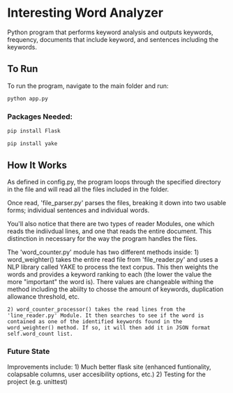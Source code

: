 # Interesting Word Analyzer

Python program that performs keyword analysis and outputs keywords, frequency, documents that include keyword, and sentences including the keywords.


## To Run

To run the program, navigate to the main folder and run:
```bash
python app.py
```

### Packages Needed:

```bash
pip install Flask
```

```bash
pip install yake
```


## How It Works

As defined in config.py, the program loops through the specified directory in the file and will read all the files included in the folder.

Once read, 'file_parser.py' parses the files, breaking it down into two usable forms; individual sentences and individual words.

You'll also notice that there are two types of reader Modules, one which reads the indiivdual lines, and one that reads the entire document. This distinction in necessary for the way the program handles the files.

The 'word_counter.py' module has two different methods inside:
    1) word_weighter() takes the entire read file from 'file_reader.py' and uses a NLP library called YAKE to process the text corpus. This then weights the words and provides a keyword ranking to each (the lower the value the more "important" the word is).
    There values are changeable withing the method including the abiilty to chosse the amount of keywords, duplication allowance threshold, etc.

    2) word_counter_processor() takes the read lines from the 'line_reader.py' Module. It then searches to see if the word is contained as one of the identified keywords found in the word_weighter() method. If so, it will then add it in JSON format self.word_count list.



### Future State

Improvements include:
    1) Much better flask site (enhanced funtionality, colapsable columns, user accesibility options, etc.)
    2) Testing for the project (e.g. unittest)
